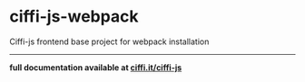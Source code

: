 # ciffi-js-webpack
Ciffi-js frontend base project for webpack installation

- - -

__full documentation available at [ciffi.it/ciffi-js](https://www.ciffi.it/ciffi-js)__